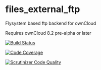 # files_external_ftp
Flysystem based ftp backend for ownCloud

Requires ownCloud 8.2 pre-alpha or later



[![Build Status](https://travis-ci.org/icewind1991/files_external_ftp.svg?branch=master)](https://travis-ci.org/icewind1991/files_external_ftp)

[![Code Coverage](https://scrutinizer-ci.com/g/icewind1991/files_external_ftp/badges/coverage.png?b=master)](https://scrutinizer-ci.com/g/icewind1991/files_external_ftp/?branch=master)

[![Scrutinizer Code Quality](https://scrutinizer-ci.com/g/icewind1991/files_external_ftp/badges/quality-score.png?b=master)](https://scrutinizer-ci.com/g/icewind1991/files_external_ftp/?branch=master)
